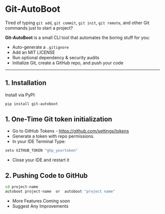 # Git-AutoBoot

Tired of typing `git add`, `git commit`, `git init`, `git remote`, and other Git commands just to start a project?  

**Git-AutoBoot** is a small CLI tool that automates the boring stuff for you:

- Auto-generate a `.gitignore`
- Add an MIT LICENSE
- Run optional dependency & security audits
- Initialize Git, create a GitHub repo, and push your code

---

## 1. Installation

Install via PyPI:

```bash
pip install git-autoboot
```
## 1. One-Time Git token initialization

- Go to GitHub Tokens - https://github.com/settings/tokens
- Generate a token with repo permissions.
- In your IDE Terminal Type:
```bash
setx GITHUB_TOKEN "ghp_yourtoken"
```
- Close your IDE and restart it

## 2. Pushing Code to GitHub
```bash
cd project-name
autoboot project-name  or  autoboot "project name"
```
- More Features Coming soon
- Suggest Any Improvements
